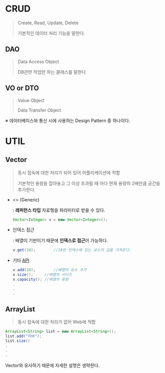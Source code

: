 # CRUD

> Create, Read, Update, Delete
>
> 기본적인 데이터 처리 기능을 말한다.

## DAO

> Data Access Object
>
> DB관련 작업만 하는 클래스를 말한다

## VO or DTO

> Value Object
>
> Data Transfer Object

※ 데이터베이스와 통신 시에 사용하는 Design Pattern 중 하나이다.

# UTIL

## Vector

> 동시 접속에 대한 처리가 되어 있어 어플리케이션에 적합
>
> 기본적인 용량을 잡아놓고 그 이상 초과될 때 마다 현재 용량의 2배만큼 공간을 추가한다.

* <> (Generic)

  : **레퍼런스 타입** 자료형을 파라미터로 받을 수 있다.

  ```java
  Vector<Integer> v = new Vector<Integer>();
  ```

* 인덱스 접근

  : 배열이 기반이기 때문에 **인덱스로 접근**이 가능하다.

  ```java
  v.get(10);		//10번 인덱스에 있는 요소의 값을 가져온다.
  ```

* 기타 [API](https://docs.oracle.com/javase/8/docs/api/)

  ```java
  v.add(10);		//배열의 요소 추가
  v.size();		//배열의 사이즈
  v.capacity();	//배열의 용량
  .
  .
  .
  ```

## ArrayList

>동시 접속에 대한 처리가 없어 Web에 적합

```java
ArrayList<String> list = new ArrayList<String>();
list.add("자바");
list.size()
.
.
.
```

Vector와 유사하기 때문에 자세한 설명은 생략한다.